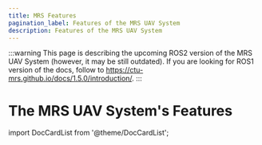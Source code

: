 ```yaml
---
title: MRS Features
pagination_label: Features of the MRS UAV System
description: Features of the MRS UAV System
---
```


:::warning
This page is describing the upcoming ROS2 version of the MRS UAV System (however, it may be still outdated). If you are looking for ROS1 version of the docs, follow to https://ctu-mrs.github.io/docs/1.5.0/introduction/.
:::

# The MRS UAV System's Features

import DocCardList from '@theme/DocCardList';

<DocCardList />
